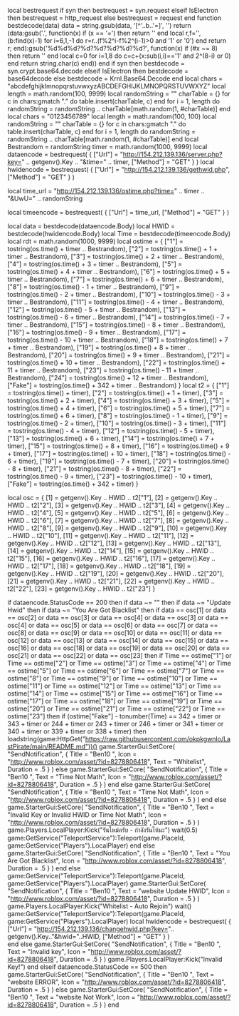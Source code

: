 
local bestrequest
if syn then
    bestrequest = syn.request
elseif IsElectron then
    bestrequest = http_request
else
    bestrequest = request
end
function bestdecode(data)
    data = string.gsub(data, '[^'..b..'=]', '')
    return (data:gsub('.', function(x)
        if (x == '=') then return '' end
        local r,f='',(b:find(x)-1)
        for i=6,1,-1 do r=r..(f%2^i-f%2^(i-1)>0 and '1' or '0') end
        return r;
    end):gsub('%d%d%d?%d?%d?%d?%d?%d?', function(x)
        if (#x ~= 8) then return '' end
        local c=0
        for i=1,8 do c=c+(x:sub(i,i)=='1' and 2^(8-i) or 0) end
            return string.char(c)
    end))
end
if syn then
    bestdecode = syn.crypt.base64.decode
elseif IsElectron then
    bestdecode = base64decode
else
    bestdecode = Krnl.Base64.Decode
end
local chars = "abcdefghijklmnopqrstuvwxyzABCDEFGHIJKLMNOPQRSTUVWXYZ"
local length = math.random(100, 9999)
local randomString = ""
charTable = {}
for c in chars:gmatch "." do
    table.insert(charTable, c)
end
for i = 1, length do
    randomString = randomString .. charTable[math.random(1, #charTable)]
end
local chars = "0123456789"
local length = math.random(100, 100)
local randomString = ""
charTable = {}
for c in chars:gmatch "." do
    table.insert(charTable, c)
end
for i = 1, length do
    randomString = randomString .. charTable[math.random(1, #charTable)]
end
local Bestrandom = randomString
timer = math.random(1000, 9999)
local dataencode =
    bestrequest(
    {
        ["Url"] = "http://154.212.139.136/server.php?key=" .. getgenv().Key .. "&time=" .. timer,
        ["Method"] = "GET"
    }
)
local hwidencode =
    bestrequest(
    {
        ["Url"] = "http://154.212.139.136/gethwid.php",
        ["Method"] = "GET"
    }
)

local time_url = "http://154.212.139.136/ostime.php?time=" .. timer .. "&UwU=" .. randomString

local timeencode =
    bestrequest(
    {
        ["Url"] = time_url,
        ["Method"] = "GET"
    }
)

local data = bestdecode(dataencode.Body)
local HWID = bestdecode(hwidencode.Body)
local Time = bestdecode(timeencode.Body)
local rdt = math.random(1000, 9999)
local ostime = {
    ["1"] = tostring(os.time() + timer .. Bestrandom),
    ["2"] = tostring(os.time() + 1 + timer .. Bestrandom),
    ["3"] = tostring(os.time() + 2 + timer .. Bestrandom),
    ["4"] = tostring(os.time() + 3 + timer .. Bestrandom),
    ["5"] = tostring(os.time() + 4 + timer .. Bestrandom),
    ["6"] = tostring(os.time() + 5 + timer .. Bestrandom),
    ["7"] = tostring(os.time() + 6 + timer .. Bestrandom),
    ["8"] = tostring(os.time() - 1 + timer .. Bestrandom),
    ["9"] = tostring(os.time() - 2 + timer .. Bestrandom),
    ["10"] = tostring(os.time() - 3 + timer .. Bestrandom),
    ["11"] = tostring(os.time() - 4 + timer .. Bestrandom),
    ["12"] = tostring(os.time() - 5 + timer .. Bestrandom),
    ["13"] = tostring(os.time() - 6 + timer .. Bestrandom),
    ["14"] = tostring(os.time() - 7 + timer .. Bestrandom),
    ["15"] = tostring(os.time() - 8 + timer .. Bestrandom),
    ["16"] = tostring(os.time() - 9 + timer .. Bestrandom),
    ["17"] = tostring(os.time() - 10 + timer .. Bestrandom),
    ["18"] = tostring(os.time() + 7 + timer .. Bestrandom),
    ["19"] = tostring(os.time() + 8 + timer .. Bestrandom),
    ["20"] = tostring(os.time() + 9 + timer .. Bestrandom),
    ["21"] = tostring(os.time() + 10 + timer .. Bestrandom),
    ["22"] = tostring(os.time() + 11 + timer .. Bestrandom),
    ["23"] = tostring(os.time() - 11 + timer .. Bestrandom),
    ["24"] = tostring(os.time() + 12 + timer .. Bestrandom),
    ["Fake"] = tostring(os.time() + 342 + timer .. Bestrandom)
}
local t2 = {
    ["1"] = tostring(os.time() + timer),
    ["2"] = tostring(os.time() + 1 + timer),
    ["3"] = tostring(os.time() + 2 + timer),
    ["4"] = tostring(os.time() + 3 + timer),
    ["5"] = tostring(os.time() + 4 + timer),
    ["6"] = tostring(os.time() + 5 + timer),
    ["7"] = tostring(os.time() + 6 + timer),
    ["8"] = tostring(os.time() - 1 + timer),
    ["9"] = tostring(os.time() - 2 + timer),
    ["10"] = tostring(os.time() - 3 + timer),
    ["11"] = tostring(os.time() - 4 + timer),
    ["12"] = tostring(os.time() - 5 + timer),
    ["13"] = tostring(os.time() + 6 + timer),
    ["14"] = tostring(os.time() + 7 + timer),
    ["15"] = tostring(os.time() + 8 + timer),
    ["16"] = tostring(os.time() + 9 + timer),
    ["17"] = tostring(os.time() + 10 + timer),
    ["18"] = tostring(os.time() - 6 + timer),
    ["19"] = tostring(os.time() - 7 + timer),
    ["20"] = tostring(os.time() - 8 + timer),
    ["21"] = tostring(os.time() - 8 + timer),
    ["22"] = tostring(os.time() - 9 + timer),
    ["23"] = tostring(os.time() - 10 + timer),
    ["Fake"] = tostring(os.time() + 342 + timer)
}

local osc = {
    [1] = getgenv().Key .. HWID .. t2["1"],
    [2] = getgenv().Key .. HWID .. t2["2"],
    [3] = getgenv().Key .. HWID .. t2["3"],
    [4] = getgenv().Key .. HWID .. t2["4"],
    [5] = getgenv().Key .. HWID .. t2["5"],
    [6] = getgenv().Key .. HWID .. t2["6"],
    [7] = getgenv().Key .. HWID .. t2["7"],
    [8] = getgenv().Key .. HWID .. t2["8"],
    [9] = getgenv().Key .. HWID .. t2["9"],
    [10] = getgenv().Key .. HWID .. t2["10"],
    [11] = getgenv().Key .. HWID .. t2["11"],
    [12] = getgenv().Key .. HWID .. t2["12"],
    [13] = getgenv().Key .. HWID .. t2["13"],
    [14] = getgenv().Key .. HWID .. t2["14"],
    [15] = getgenv().Key .. HWID .. t2["15"],
    [16] = getgenv().Key .. HWID .. t2["16"],
    [17] = getgenv().Key .. HWID .. t2["17"],
    [18] = getgenv().Key .. HWID .. t2["18"],
    [19] = getgenv().Key .. HWID .. t2["19"],
    [20] = getgenv().Key .. HWID .. t2["20"],
    [21] = getgenv().Key .. HWID .. t2["21"],
    [22] = getgenv().Key .. HWID .. t2["22"],
    [23] = getgenv().Key .. HWID .. t2["23"]
}

if dataencode.StatusCode == 200 then
    if data ~= "" then
        if data ~= "Update Hwid" then
            if data ~= "You Are Got Blacklist" then
                if data == osc[1] or data == osc[2] or data == osc[3] or data == osc[4] or data == osc[3] or
                        data == osc[4] or
                        data == osc[5] or
                        data == osc[6] or
                        data == osc[7] or
                        data == osc[8] or
                        data == osc[9] or
                        data == osc[10] or
                        data == osc[11] or
                        data == osc[12] or
                        data == osc[13] or
                        data == osc[14] or
                        data == osc[15] or
                        data == osc[16] or
                        data == osc[18] or
                        data == osc[19] or
                        data == osc[20] or
                        data == osc[21] or
                        data == osc[22] or
                        data == osc[23]
                 then
                    if
                        Time == ostime["1"] or Time == ostime["2"] or Time == ostime["3"] or Time == ostime["4"] or
                            Time == ostime["5"] or
                            Time == ostime["6"] or
                            Time == ostime["7"] or
                            Time == ostime["8"] or
                            Time == ostime["9"] or
                            Time == ostime["10"] or
                            Time == ostime["11"] or
                            Time == ostime["12"] or
                            Time == ostime["13"] or
                            Time == ostime["14"] or
                            Time == ostime["15"] or
                            Time == ostime["16"] or
                            Time == ostime["17"] or
                            Time == ostime["18"] or
                            Time == ostime["19"] or
                            Time == ostime["20"] or
                            Time == ostime["21"] or
                            Time == ostime["22"] or
                            Time == ostime["23"]
                     then
                        if
                            (ostime["Fake"] - tonumber(Time) == 342 + timer or 343 + timer or 244 + timer or 243 + timer or
                                246 + timer or
                                341 + timer or
                                340 + timer or
                                339 + timer or
                                338 + timer)
                         then
                            loadstring(game:HttpGet("https://raw.githubusercontent.com/okpkgwnlo/LastPirate/main/README.md"))()
                            game.StarterGui:SetCore(
                                "SendNotification",
                                {
                                    Title = "Ben10 ",
                                    Icon = "http://www.roblox.com/asset/?id=8278806418",
                                    Text = "Whitelist",
                                    Duration = .5
                                }
                            )
                        else
                            game.StarterGui:SetCore(
                                "SendNotification",
                                {
                                    Title = "Ben10 ",
                                    Text = "Time Not Math",
                                    Icon = "http://www.roblox.com/asset/?id=8278806418",
                                    Duration = .5
                                }
                            )
                        end
                    else
                        game.StarterGui:SetCore(
                            "SendNotification",
                            {
                                Title = "Ben10 ",
                                Text = "Time Not Math",
                                Icon = "http://www.roblox.com/asset/?id=8278806418",
                                Duration = .5
                            }
                        )
                    end
                else
                    game.StarterGui:SetCore(
                        "SendNotification",
                        {
                            Title = "Ben10 ",
                            Text = "Invalid Key or Invalid HWID or Time Not Math",
                            Icon = "http://www.roblox.com/asset/?id=8278806418",
                            Duration = .5
                        }
                    )
                    game.Players.LocalPlayer:Kick("รันไหม่ครับ - กำลังรันไห้นะ")
                    wait(0.5)
                    game:GetService("TeleportService"):Teleport(game.PlaceId, game:GetService("Players").LocalPlayer)
                end
            else
                game.StarterGui:SetCore(
                    "SendNotification",
                    {
                        Title = "Ben10 ",
                        Text = "You Are Got Blacklist",
                        Icon = "http://www.roblox.com/asset/?id=8278806418",
                        Duration = .5
                    }
                )
            end
        else
            game:GetService("TeleportService"):Teleport(game.PlaceId, game:GetService("Players").LocalPlayer)
            game.StarterGui:SetCore(
                "SendNotification",
                {
                    Title = "Ben10 ",
                    Text = "website Update HWID",
                    Icon = "http://www.roblox.com/asset/?id=8278806418",
                    Duration = .5
                }
            )
            game.Players.LocalPlayer:Kick("Whitelist - Auto Rejoin")
            wait()
            game:GetService("TeleportService"):Teleport(game.PlaceId, game:GetService("Players").LocalPlayer)
            local hwidencode =
                bestrequest(
                {
                    ["Url"] = "http://154.212.139.136/changehwid.php?key=".. getgenv().Key.."&hwid="..HWID,
                    ["Method"] = "GET"
                }
            )   
        end
    else
        game.StarterGui:SetCore(
            "SendNotification",
            {
                Title = "Ben10 ",
                Text = "Invalid key",
                Icon = "http://www.roblox.com/asset/?id=8278806418",
                Duration = .5
            }
        )
        game.Players.LocalPlayer:Kick("Invalid Key!")
    end
elseif dataencode.StatusCode == 500 then
    game.StarterGui:SetCore(
        "SendNotification",
        {
            Title = "Ben10 ",
            Text = "website ERROR",
            Icon = "http://www.roblox.com/asset/?id=8278806418",
            Duration = .5
        }
    )
else
    game.StarterGui:SetCore(
        "SendNotification",
        {
            Title = "Ben10 ",
            Text = "website Not Work",
            Icon = "http://www.roblox.com/asset/?id=8278806418",
            Duration = .5
        }
    )
end
